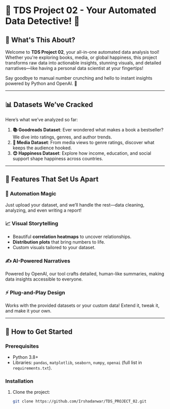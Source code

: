 # 🌟 TDS Project 02 - Your Automated Data Detective! 🚀



## 🧐 What's This About?
Welcome to **TDS Project 02**, your all-in-one automated data analysis tool! Whether you're exploring books, media, or global happiness, this project transforms raw data into actionable insights, stunning visuals, and detailed narratives—like having a personal data scientist at your fingertips!

Say goodbye to manual number crunching and hello to instant insights powered by Python and OpenAI. 🎉

---

## 📊 Datasets We’ve Cracked
Here’s what we’ve analyzed so far:
1. **📚 Goodreads Dataset**: Ever wondered what makes a book a bestseller? We dive into ratings, genres, and author trends.
2. **🎥 Media Dataset**: From media views to genre ratings, discover what keeps the audience hooked.
3. **😊 Happiness Dataset**: Explore how income, education, and social support shape happiness across countries.

---

## 🔑 Features That Set Us Apart
### 🤖 **Automation Magic**
Just upload your dataset, and we’ll handle the rest—data cleaning, analyzing, and even writing a report!

### 📈 **Visual Storytelling**
- Beautiful **correlation heatmaps** to uncover relationships.
- **Distribution plots** that bring numbers to life.
- Custom visuals tailored to your dataset.

### ✍️ **AI-Powered Narratives**
Powered by OpenAI, our tool crafts detailed, human-like summaries, making data insights accessible to everyone.

### ⚡ **Plug-and-Play Design**
Works with the provided datasets or your custom data! Extend it, tweak it, and make it your own.

---

## 🚀 How to Get Started
### Prerequisites
- Python 3.8+
- Libraries: `pandas`, `matplotlib`, `seaborn`, `numpy`, `openai` (full list in `requirements.txt`).

### Installation
1. Clone the project:
   ```bash
   git clone https://github.com/Irshadanwar/TDS_PROJECT_02.git
